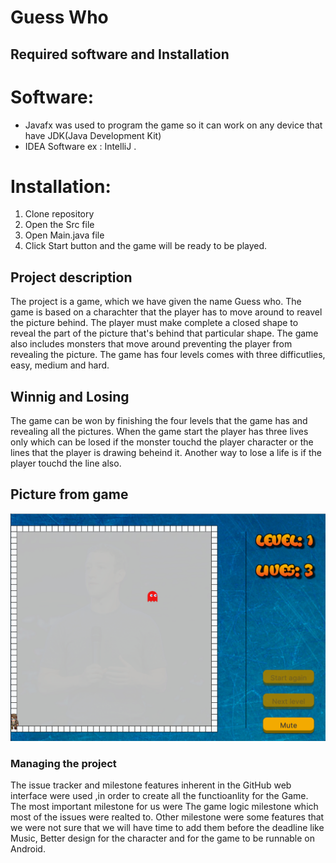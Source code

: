 # Guess Who

## Required software and Installation

# Software:
*  Javafx was used to program the game so it can work on any device that have JDK(Java Development Kit)
* IDEA Software ex : IntelliJ .
# Installation:
1. Clone repository
2. Open the Src file  
3. Open Main.java file
4. Click Start button and the game will be ready to be played.




## Project description
The project is a game, which we have given the name Guess who. The game is based on a charachter that the player has to move around to reavel the picture behind. The player must make complete a closed shape to reveal the part of the picture that's behind that particular shape. The game also includes monsters that move around preventing the player from revealing the picture. The game has four levels comes with three difficutlies, easy, medium and hard.

## Winnig and Losing
The game can be won by finishing the four levels that the game has and revealing all the pictures. When the game start the player has three lives only which can be losed if the monster touchd the player character or the lines that the player is drawing beheind it.
Another way to lose a life is if the player touchd the line also.

## Picture from game

![PictureFromgame](picture_from_game.png)



### Managing the project
 The issue tracker and milestone features inherent in the GitHub web interface were used ,in order to create all the functioanlity for the Game.
 The most important milestone for us were The game logic milestone which most of the issues were realted to. Other milestone were some features that we were not sure that we will have time to add them before the deadline like Music, Better design for the character and for the game to be runnable on Android.
